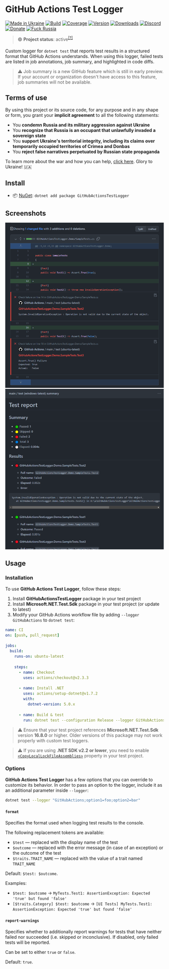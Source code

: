 # GitHub Actions Test Logger

[![Made in Ukraine](https://img.shields.io/badge/made_in-ukraine-ffd700.svg?labelColor=0057b7)](https://vshymanskyy.github.io/StandWithUkraine)
[![Build](https://img.shields.io/github/workflow/status/Tyrrrz/GitHubActionsTestLogger/CI/master)](https://github.com/Tyrrrz/GitHubActionsTestLogger/actions)
[![Coverage](https://img.shields.io/codecov/c/github/Tyrrrz/GitHubActionsTestLogger/master)](https://codecov.io/gh/Tyrrrz/GitHubActionsTestLogger)
[![Version](https://img.shields.io/nuget/v/GitHubActionsTestLogger.svg)](https://nuget.org/packages/GitHubActionsTestLogger)
[![Downloads](https://img.shields.io/nuget/dt/GitHubActionsTestLogger.svg)](https://nuget.org/packages/GitHubActionsTestLogger)
[![Discord](https://img.shields.io/discord/869237470565392384?label=discord)](https://discord.gg/2SUWKFnHSm)
[![Donate](https://img.shields.io/badge/donate-$$$-8a2be2.svg)](https://tyrrrz.me/donate)
[![Fuck Russia](https://img.shields.io/badge/fuck-russia-e4181c.svg?labelColor=000000)](https://twitter.com/tyrrrz/status/1495972128977571848)

> 🟢 **Project status**: active<sup>[[?]](https://github.com/Tyrrrz/.github/blob/master/docs/project-status.md)</sup>

Custom logger for `dotnet test` that reports test results in a structured format that GitHub Actions understands.
When using this logger, failed tests are listed in job annotations, job summary, and highlighted in code diffs.

> ⚠ Job summary is a new GitHub feature which is still in early preview.
> If your account or organization doesn't have access to this feature, job summaries will not be available.

## Terms of use

By using this project or its source code, for any purpose and in any shape or form, you grant your **implicit agreement** to all the following statements:

- You **condemn Russia and its military aggression against Ukraine**
- You **recognize that Russia is an occupant that unlawfully invaded a sovereign state**
- You **support Ukraine's territorial integrity, including its claims over temporarily occupied territories of Crimea and Donbas**
- You **reject false narratives perpetuated by Russian state propaganda**

To learn more about the war and how you can help, [click here](https://tyrrrz.me). Glory to Ukraine! 🇺🇦

## Install

- 📦 [NuGet](https://nuget.org/packages/GitHubActionsTestLogger): `dotnet add package GitHubActionsTestLogger`

## Screenshots

![diff](./.screenshots/diff.png)
![summary](./.screenshots/summary.png)

## Usage

### Installation

To use **GitHub Actions Test Logger**, follow these steps:

1. Install **GitHubActionsTestLogger** package in your test project
2. Install **Microsoft.NET.Test.Sdk** package in your test project (or update to latest)
3. Modify your GitHub Actions workflow file by adding `--logger GitHubActions` to `dotnet test`:

```yaml
name: CI
on: [push, pull_request]

jobs:
  build:
    runs-on: ubuntu-latest

    steps:
      - name: Checkout
        uses: actions/checkout@v2.3.3

      - name: Install .NET
        uses: actions/setup-dotnet@v1.7.2
        with:
          dotnet-version: 5.0.x

      - name: Build & test
        run: dotnet test --configuration Release --logger GitHubActions
```

> ⚠️ Ensure that your test project references **Microsoft.NET.Test.Sdk** version **16.8.0** or higher.
> Older versions of this package may not work properly with custom test loggers.

> ⚠️ If you are using **.NET SDK v2.2 or lower**, you need to enable [`<CopyLocalLockFileAssemblies>`](https://github.com/Tyrrrz/GitHubActionsTestLogger/issues/5#issuecomment-648431667) property in your test project.

### Options

**GitHub Actions Test Logger** has a few options that you can override to customize its behavior.
In order to pass an option to the logger, include it as an additional parameter inside `--logger`:

```sh
dotnet test --logger "GitHubActions;option1=foo;option2=bar"
```

#### `format`

Specifies the format used when logging test results to the console.

The following replacement tokens are available:

- `$test` — replaced with the display name of the test
- `$outcome` — replaced with the error message (in case of an exception) or the outcome of the test
- `$traits.TRAIT_NAME` — replaced with the value of a trait named `TRAIT_NAME`

Default: `$test: $outcome`.

Examples:

- `$test: $outcome` -> `MyTests.Test1: AssertionException: Expected 'true' but found 'false'`
- `[$traits.Category] $test: $outcome` -> `[UI Tests] MyTests.Test1: AssertionException: Expected 'true' but found 'false'`

#### `report-warnings`

Specifies whether to additionally report warnings for tests that have neither failed nor succeeded (i.e. skipped or inconclusive).
If disabled, only failed tests will be reported.

Can be set to either `true` or `false`.

Default: `true`.
